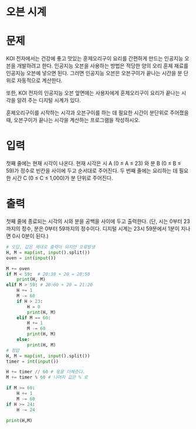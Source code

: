 # 오븐 시계

# 문제

KOI 전자에서는 건강에 좋고 맛있는 훈제오리구이 요리를 간편하게 만드는 인공지능 오븐을 개발하려고 한다. 인공지능 오븐을 사용하는 방법은 적당한 양의 오리 훈제 재료를 인공지능 오븐에 넣으면 된다. 그러면 인공지능 오븐은 오븐구이가 끝나는 시간을 분 단위로 자동적으로 계산한다.

또한, KOI 전자의 인공지능 오븐 앞면에는 사용자에게 훈제오리구이 요리가 끝나는 시각을 알려 주는 디지털 시계가 있다.

훈제오리구이를 시작하는 시각과 오븐구이를 하는 데 필요한 시간이 분단위로 주어졌을 때, 오븐구이가 끝나는 시각을 계산하는 프로그램을 작성하시오.

# 입력

첫째 줄에는 현재 시각이 나온다. 현재 시각은 시 A (0 ≤ A ≤ 23) 와 분 B (0 ≤ B ≤ 59)가 정수로 빈칸을 사이에 두고 순서대로 주어진다. 두 번째 줄에는 요리하는 데 필요한 시간 C (0 ≤ C ≤ 1,000)가 분 단위로 주어진다. 

# 출력

첫째 줄에 종료되는 시각의 시와 분을 공백을 사이에 두고 출력한다. (단, 시는 0부터 23까지의 정수, 분은 0부터 59까지의 정수이다. 디지털 시계는 23시 59분에서 1분이 지나면 0시 0분이 된다.)

```python
# 오답, 값은 제대로 출력이 되지만 오류발생
H, M = map(int, input().split())
oven = int(input())

M += oven
if M < 59:  # 20:30 + 20 = 20:50
    print(H, M)
elif M > 59: # 20:60 + 20 = 21:20
    H += 1
    M -= 60
    if H > 23:
        H = 0
        print(H, M)
    elif M == 60:
        H += 1
        M -= 60
        print(H, M)
    else:
        print(H, M)
# 정답
H, M = map(int, input().split())
timer = int(input()) 

H += timer // 60 # 몫을 더해준다.
M += timer % 60 # 나머지 값은 % 로

if M >= 60:
    H += 1
    M -= 60
if H >= 24:
    H -= 24

print(H,M)
```